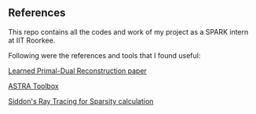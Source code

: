 ## References

This repo contains all the codes and work of my project as a SPARK intern at IIT Roorkee.

Following were the references and tools that I found useful:

[Learned Primal-Dual Reconstruction paper](https://arxiv.org/pdf/1707.06474)

[ASTRA Toolbox](https://astra-toolbox.com/)

[Siddon's Ray Tracing for Sparsity calculation](https://aapm.onlinelibrary.wiley.com/doi/10.1118/1.595715)




